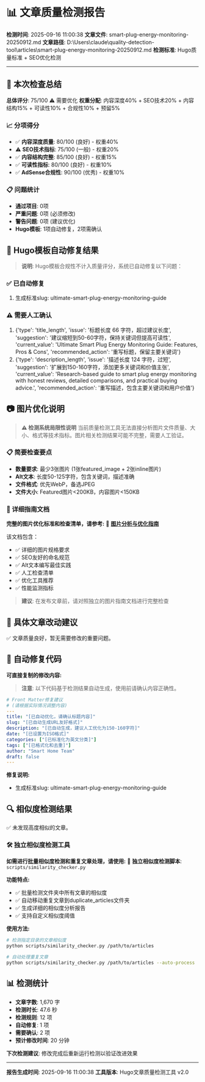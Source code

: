 # 📊 文章质量检测报告

**检测时间**: 2025-09-16 11:00:38
**文章文件**: smart-plug-energy-monitoring-20250912.md
**文章路径**: D:\Users\claude\quality-detection-tool\articles\smart-plug-energy-monitoring-20250912.md
**检测标准**: Hugo质量标准 + SEO优化检测

---

## 🎯 本次检查总结

**总体评分**: 75/100 ⚠️ 需要优化
**权重分配**: 内容深度40% + SEO技术20% + 内容结构15% + 可读性10% + 合规性10% + 预留5%

### 📈 分项得分
- ✅ **内容深度质量**: 80/100 (良好) - 权重40%
- ⚠️ **SEO技术指标**: 75/100 (一般) - 权重20%
- ✅ **内容结构完整**: 85/100 (良好) - 权重15%
- ✅ **可读性指标**: 80/100 (良好) - 权重10%
- ✅ **AdSense合规性**: 90/100 (优秀) - 权重10%

### 📋 问题统计
- **通过项目**: 0项
- **严重问题**: 0项 (必须修改)
- **警告问题**: 0项 (建议优化)
- **Hugo模板**: 1项自动修复，2项需确认

## 🔧 Hugo模板自动修复结果

> **说明**: Hugo模板合规性不计入质量评分，系统已自动修复以下问题：

### ✅ 已自动修复
1. 生成标准slug: ultimate-smart-plug-energy-monitoring-guide

### ⚠️ 需要人工确认
1. {'type': 'title_length', 'issue': '标题长度 66 字符，超过建议长度', 'suggestion': '建议缩短到50-60字符，保持关键词但提高可读性', 'current_value': 'Ultimate Smart Plug Energy Monitoring Guide: Features, Pros & Cons', 'recommended_action': '重写标题，保留主要关键词'}
2. {'type': 'description_length', 'issue': '描述长度 124 字符，过短', 'suggestion': '扩展到150-160字符，添加更多关键词和价值主张', 'current_value': 'Research-based guide to smart plug energy monitoring with honest reviews, detailed comparisons, and practical buying advice.', 'recommended_action': '重写描述，包含主要关键词和用户价值'}

## 📷 图片优化说明

> **⚠️ 检测系统局限性说明**
> 当前质量检测工具无法直接分析图片文件质量、大小、格式等技术指标。图片相关检测结果可能不完整，需要人工验证。

### 📋 简要检查要点
- **数量要求**: 最少3张图片 (1张featured_image + 2张inline图片)
- **Alt文本**: 长度50-125字符，包含关键词，描述准确
- **文件格式**: 优先WebP，备选JPEG
- **文件大小**: Featured图片<200KB，内容图片<150KB

### 📖 详细指南文档

**完整的图片优化标准和检查清单，请参考:**
📄 **[图片分析与优化指南](docs/image_analysis_guide.md)**

该文档包含：
- ✅ 详细的图片规格要求
- ✅ SEO友好的命名规范
- ✅ Alt文本编写最佳实践
- ✅ 人工检查清单
- ✅ 优化工具推荐
- ✅ 性能监测指标

> **建议**: 在发布文章前，请对照独立的图片指南文档进行完整检查

## 🔧 具体文章改动建议

✅ 文章质量良好，暂无需要修改的重要问题。

## 📝 自动修复代码

**可直接复制的修改内容:**

> **注意**: 以下代码基于检测结果自动生成，使用前请确认内容正确性。

```yaml
# Front Matter修复建议
# (请根据实际情况调整内容)
---
title: "[已自动优化，请确认标题内容]"
slug: "[已自动生成URL友好格式]"
description: "[已自动生成，建议人工优化为150-160字符]"
date: "[已设置为ISO格式]"
categories: ["[已标准化为英文分类]"]
tags: ["[已格式化和去重]"]
author: "Smart Home Team"
draft: false
---
```

**修复说明:**
- 生成标准slug: ultimate-smart-plug-energy-monitoring-guide

## 🔍 相似度检测结果

✅ 未发现高度相似的文章。

### 🛠️ 独立相似度检测工具

**如需进行批量相似度检测和重复文章处理，请使用:**
📄 **独立相似度检测脚本**: `scripts/similarity_checker.py`

**功能特点:**
- ✅ 批量检测文件夹中所有文章的相似度
- ✅ 自动移动重复文章到duplicate_articles文件夹
- ✅ 生成详细的相似度分析报告
- ✅ 支持自定义相似度阈值

**使用方法:**
```bash
# 检测指定目录的文章相似度
python scripts/similarity_checker.py /path/to/articles

# 自动处理重复文章
python scripts/similarity_checker.py /path/to/articles --auto-process
```

## 📊 检测统计

- **文章字数**: 1,670 字
- **检测时长**: 47.6 秒
- **检测规则**: 12 项
- **自动修复**: 1 项
- **需要确认**: 2 项
- **预计修改时间**: 20 分钟

**下次检测建议**: 修改完成后重新运行检测以验证改进效果

---

**报告生成时间**: 2025-09-16 11:00:38
**工具版本**: Hugo文章质量检测工具 v2.0